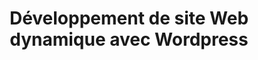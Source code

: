 ---
title: Développement de site Web dynamique avec Wordpress
image: 
  src: /images/uploads/logo-wordpress.png
hero:
  title: Développement de site Web dynamique avec Wordpress
  image: 
      src: /images/uploads/logo-wordpress.png
blocks:
  - type: editorial
    direction: rtl
    title: Développement du thème sur mesure
    text: Nous concevons entièrement le thème de votre site Web. Il sera compatible avec toutes extentions et conforme aux bonnes pratiques Wordpress.
    image: 
      src: /images/uploads/screen-wordpress-themes.png
      alt: Écran du choix de thème dans Wordpress
  - type: informations
    column: 3
    heading: 
      title: Nos extentions préférés
    items:
      - title: Advanced Custom Fields
        text: Advanced Custom Fields est l’une des extensions les plus utilisée, elle permet d’ajouter plusieurs types de champs et d’en créer autant que désiré. 
        cta:
          text: Site de l’extention
          url: https://www.advancedcustomfields.com/
          blank: true
        image: 
          src: /images/uploads/logo-acf.png
          isLogo: true
      - title: WPML
        text: Wordpress multilingue facilite la création et l’exploitation de sites multilingues.
        cta: 
          text: Site de l’extention
          blank: true
          url: https://wpml.org/fr/
        image: 
          src: /images/uploads/logo-wpml-otgs.svg
          isLogo: true
  - type: cta
    background: true
    heading:
      title: Ayez une présence en ligne dès aujourd’hui
    cta:
      text: Contactez-nous
      url: /contact/
---